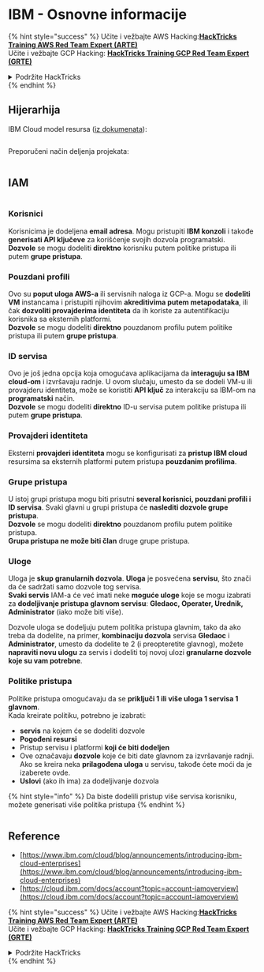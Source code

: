 # IBM - Osnovne informacije

{% hint style="success" %}
Učite i vežbajte AWS Hacking:<img src="../../.gitbook/assets/image (1).png" alt="" data-size="line">[**HackTricks Training AWS Red Team Expert (ARTE)**](https://training.hacktricks.xyz/courses/arte)<img src="../../.gitbook/assets/image (1).png" alt="" data-size="line">\
Učite i vežbajte GCP Hacking: <img src="../../.gitbook/assets/image (2).png" alt="" data-size="line">[**HackTricks Training GCP Red Team Expert (GRTE)**<img src="../../.gitbook/assets/image (2).png" alt="" data-size="line">](https://training.hacktricks.xyz/courses/grte)

<details>

<summary>Podržite HackTricks</summary>

* Proverite [**planove pretplate**](https://github.com/sponsors/carlospolop)!
* **Pridružite se** 💬 [**Discord grupi**](https://discord.gg/hRep4RUj7f) ili [**telegram grupi**](https://t.me/peass) ili **pratite** nas na **Twitteru** 🐦 [**@hacktricks\_live**](https://twitter.com/hacktricks\_live)**.**
* **Podelite hakerske trikove slanjem PR-ova na** [**HackTricks**](https://github.com/carlospolop/hacktricks) i [**HackTricks Cloud**](https://github.com/carlospolop/hacktricks-cloud) github repozitorijume.

</details>
{% endhint %}

## Hijerarhija

IBM Cloud model resursa ([iz dokumenata](https://www.ibm.com/blog/announcement/introducing-ibm-cloud-enterprises/)):

<figure><img src="../../.gitbook/assets/image (225).png" alt=""><figcaption></figcaption></figure>

Preporučeni način deljenja projekata:

<figure><img src="../../.gitbook/assets/image (239).png" alt=""><figcaption></figcaption></figure>

## IAM

<figure><img src="../../.gitbook/assets/image (266).png" alt=""><figcaption></figcaption></figure>

### Korisnici

Korisnicima je dodeljena **email adresa**. Mogu pristupiti **IBM konzoli** i takođe **generisati API ključeve** za korišćenje svojih dozvola programatski.\
**Dozvole** se mogu dodeliti **direktno** korisniku putem politike pristupa ili putem **grupe pristupa**.

### Pouzdani profili

Ovo su **poput uloga AWS-a** ili servisnih naloga iz GCP-a. Mogu se **dodeliti VM** instancama i pristupiti njihovim **akreditivima putem metapodataka**, ili čak **dozvoliti provajderima identiteta** da ih koriste za autentifikaciju korisnika sa eksternih platformi.\
**Dozvole** se mogu dodeliti **direktno** pouzdanom profilu putem politike pristupa ili putem **grupe pristupa**.

### ID servisa

Ovo je još jedna opcija koja omogućava aplikacijama da **interaguju sa IBM cloud-om** i izvršavaju radnje. U ovom slučaju, umesto da se dodeli VM-u ili provajderu identiteta, može se koristiti **API ključ** za interakciju sa IBM-om na **programatski** način.\
**Dozvole** se mogu dodeliti **direktno** ID-u servisa putem politike pristupa ili putem **grupe pristupa**.

### Provajderi identiteta

Eksterni **provajderi identiteta** mogu se konfigurisati za **pristup IBM cloud** resursima sa eksternih platformi putem pristupa **pouzdanim profilima**.

### Grupe pristupa

U istoj grupi pristupa mogu biti prisutni **several korisnici, pouzdani profili i ID servisa**. Svaki glavni u grupi pristupa će **naslediti dozvole grupe pristupa**.\
**Dozvole** se mogu dodeliti **direktno** pouzdanom profilu putem politike pristupa.\
**Grupa pristupa ne može biti član** druge grupe pristupa.

### Uloge

Uloga je **skup granularnih dozvola**. **Uloga** je posvećena **servisu**, što znači da će sadržati samo dozvole tog servisa.\
**Svaki servis** IAM-a će već imati neke **moguće uloge** koje se mogu izabrati za **dodeljivanje pristupa glavnom servisu**: **Gledaoc, Operater, Urednik, Administrator** (iako može biti više).

Dozvole uloga se dodeljuju putem politika pristupa glavnim, tako da ako treba da dodelite, na primer, **kombinaciju dozvola** servisa **Gledaoc** i **Administrator**, umesto da dodelite te 2 (i preopteretite glavnog), možete **napraviti novu ulogu** za servis i dodeliti toj novoj ulozi **granularne dozvole koje su vam potrebne**.

### Politike pristupa

Politike pristupa omogućavaju da se **priključi 1 ili više uloga 1 servisa 1 glavnom**.\
Kada kreirate politiku, potrebno je izabrati:

* **servis** na kojem će se dodeliti dozvole
* **Pogođeni resursi**
* Pristup servisu i platformi **koji će biti dodeljen**
* Ove označavaju **dozvole** koje će biti date glavnom za izvršavanje radnji. Ako se kreira neka **prilagođena uloga** u servisu, takođe ćete moći da je izaberete ovde.
* **Uslovi** (ako ih ima) za dodeljivanje dozvola

{% hint style="info" %}
Da biste dodelili pristup više servisa korisniku, možete generisati više politika pristupa
{% endhint %}

<figure><img src="../../.gitbook/assets/image (248).png" alt=""><figcaption></figcaption></figure>

## Reference

* [https://www.ibm.com/cloud/blog/announcements/introducing-ibm-cloud-enterprises](https://www.ibm.com/cloud/blog/announcements/introducing-ibm-cloud-enterprises)
* [https://cloud.ibm.com/docs/account?topic=account-iamoverview](https://cloud.ibm.com/docs/account?topic=account-iamoverview)

{% hint style="success" %}
Učite i vežbajte AWS Hacking:<img src="../../.gitbook/assets/image (1).png" alt="" data-size="line">[**HackTricks Training AWS Red Team Expert (ARTE)**](https://training.hacktricks.xyz/courses/arte)<img src="../../.gitbook/assets/image (1).png" alt="" data-size="line">\
Učite i vežbajte GCP Hacking: <img src="../../.gitbook/assets/image (2).png" alt="" data-size="line">[**HackTricks Training GCP Red Team Expert (GRTE)**<img src="../../.gitbook/assets/image (2).png" alt="" data-size="line">](https://training.hacktricks.xyz/courses/grte)

<details>

<summary>Podržite HackTricks</summary>

* Proverite [**planove pretplate**](https://github.com/sponsors/carlospolop)!
* **Pridružite se** 💬 [**Discord grupi**](https://discord.gg/hRep4RUj7f) ili [**telegram grupi**](https://t.me/peass) ili **pratite** nas na **Twitteru** 🐦 [**@hacktricks\_live**](https://twitter.com/hacktricks\_live)**.**
* **Podelite hakerske trikove slanjem PR-ova na** [**HackTricks**](https://github.com/carlospolop/hacktricks) i [**HackTricks Cloud**](https://github.com/carlospolop/hacktricks-cloud) github repozitorijume.

</details>
{% endhint %}
